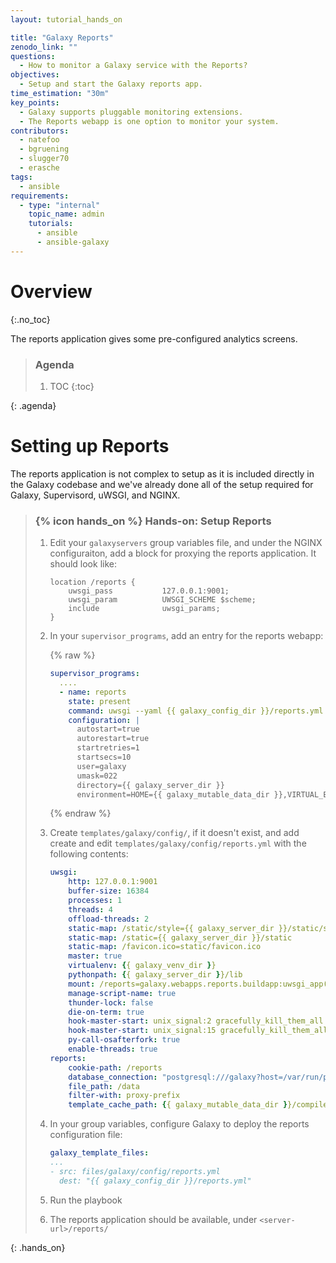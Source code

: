 ```yaml
---
layout: tutorial_hands_on

title: "Galaxy Reports"
zenodo_link: ""
questions:
  - How to monitor a Galaxy service with the Reports?
objectives:
  - Setup and start the Galaxy reports app.
time_estimation: "30m"
key_points:
  - Galaxy supports pluggable monitoring extensions.
  - The Reports webapp is one option to monitor your system.
contributors:
  - natefoo
  - bgruening
  - slugger70
  - erasche
tags:
  - ansible
requirements:
  - type: "internal"
    topic_name: admin
    tutorials:
      - ansible
      - ansible-galaxy
---
```



# Overview
{:.no_toc}

The reports application gives some pre-configured analytics screens.

> ### Agenda
>
> 1. TOC
> {:toc}
>
{: .agenda}

# Setting up Reports

The reports application is not complex to setup as it is included directly in the Galaxy codebase and we've already done all of the setup required for Galaxy, Supervisord, uWSGI, and NGINX.

> ### {% icon hands_on %} Hands-on: Setup Reports
>
> 1. Edit your `galaxyservers` group variables file, and under the NGINX configuraiton, add a block for proxying the reports application. It should look like:
>
>    ```nginx
>    location /reports {
>        uwsgi_pass           127.0.0.1:9001;
>        uwsgi_param          UWSGI_SCHEME $scheme;
>        include              uwsgi_params;
>    }
>    ```
>
> 2. In your `supervisor_programs`, add an entry for the reports webapp:
>
>    {% raw %}
>    ```yaml
>    supervisor_programs:
>      ....
>      - name: reports
>        state: present
>        command: uwsgi --yaml {{ galaxy_config_dir }}/reports.yml
>        configuration: |
>          autostart=true
>          autorestart=true
>          startretries=1
>          startsecs=10
>          user=galaxy
>          umask=022
>          directory={{ galaxy_server_dir }}
>          environment=HOME={{ galaxy_mutable_data_dir }},VIRTUAL_ENV={{ galaxy_venv_dir }},PATH={{ galaxy_venv_dir }}/bin:%(ENV_PATH)s
>    ```
>    {% endraw %}
>
> 3. Create `templates/galaxy/config/`, if it doesn't exist, and add create and edit `templates/galaxy/config/reports.yml` with the following contents:
>
>    ```yml
>    uwsgi:
>        http: 127.0.0.1:9001
>        buffer-size: 16384
>        processes: 1
>        threads: 4
>        offload-threads: 2
>        static-map: /static/style={{ galaxy_server_dir }}/static/style/blue
>        static-map: /static={{ galaxy_server_dir }}/static
>        static-map: /favicon.ico=static/favicon.ico
>        master: true
>        virtualenv: {{ galaxy_venv_dir }}
>        pythonpath: {{ galaxy_server_dir }}/lib
>        mount: /reports=galaxy.webapps.reports.buildapp:uwsgi_app()
>        manage-script-name: true
>        thunder-lock: false
>        die-on-term: true
>        hook-master-start: unix_signal:2 gracefully_kill_them_all
>        hook-master-start: unix_signal:15 gracefully_kill_them_all
>        py-call-osafterfork: true
>        enable-threads: true
>    reports:
>        cookie-path: /reports
>        database_connection: "postgresql:///galaxy?host=/var/run/postgresql"
>        file_path: /data
>        filter-with: proxy-prefix
>        template_cache_path: {{ galaxy_mutable_data_dir }}/compiled_templates
>    ```
>
> 4. In your group variables, configure Galaxy to deploy the reports configuration file:
>
>    ```yml
>    galaxy_template_files:
>    ...
>    - src: files/galaxy/config/reports.yml
>      dest: "{{ galaxy_config_dir }}/reports.yml"
>    ```
>
> 5. Run the playbook
>
> 6. The reports application should be available, under `<server-url>/reports/`
>
{: .hands_on}
